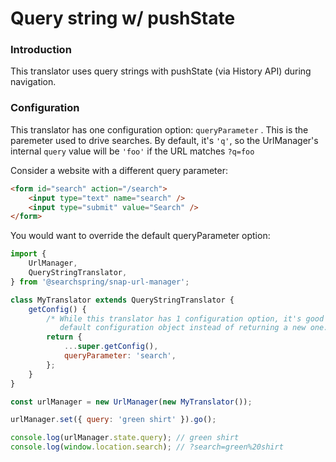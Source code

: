 # Query string w/ pushState

### Introduction

This translator uses query strings with pushState (via History API) during navigation.

### Configuration

This translator has one configuration option: `queryParameter` . This is the paremeter used to drive searches. By default, it's `'q'`, so the UrlManager's internal `query` value will be `'foo'` if the URL matches `?q=foo`

Consider a website with a different query parameter:

```html
<form id="search" action="/search">
	<input type="text" name="search" />
	<input type="submit" value="Search" />
</form>
```

You would want to override the default queryParameter option:

```js
import {
	UrlManager,
	QueryStringTranslator,
} from '@searchspring/snap-url-manager';

class MyTranslator extends QueryStringTranslator {
	getConfig() {
		/* While this translator has 1 configuration option, it's good practice to extend the
		   default configuration object instead of returning a new one.*/
		return {
			...super.getConfig(),
			queryParameter: 'search',
		};
	}
}

const urlManager = new UrlManager(new MyTranslator());

urlManager.set({ query: 'green shirt' }).go();

console.log(urlManager.state.query); // green shirt
console.log(window.location.search); // ?search=green%20shirt
```
